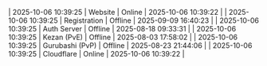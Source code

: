 | 2025-10-06 10:39:25 | Website | Online | 2025-10-06 10:39:22 |
| 2025-10-06 10:39:25 | Registration | Offline | 2025-09-09 16:40:23 |
| 2025-10-06 10:39:25 | Auth Server | Offline | 2025-08-18 09:33:31 |
| 2025-10-06 10:39:25 | Kezan (PvE) | Offline | 2025-08-03 17:58:02 |
| 2025-10-06 10:39:25 | Gurubashi (PvP) | Offline | 2025-08-23 21:44:06 |
| 2025-10-06 10:39:25 | Cloudflare | Online | 2025-10-06 10:39:22 |
